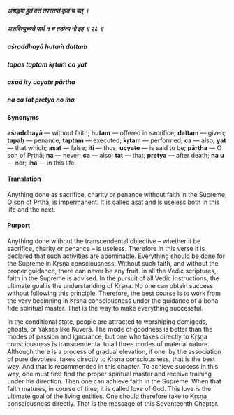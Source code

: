 ##### अश्रद्धया हुतं दत्तं तपस्तप्तं कृतं च यत् ।
##### असदित्युच्यते पार्थ न च तत्प्रेत्य नो इह ॥ २८ ॥

##### aśraddhayā hutaṁ dattaṁ
##### tapas taptaṁ kṛtaṁ ca yat
##### asad ity ucyate pārtha
##### na ca tat pretya no iha

#### Synonyms

**aśraddhayā** — without faith; **hutam** — offered in sacrifice; **dattam** — given; **tapaḥ** — penance; **taptam** — executed; **kṛtam** — performed; **ca** — also; **yat** — that which; **asat** — false; **iti** — thus; **ucyate** — is said to be; **pārtha** — O son of Pṛthā; **na** — never; **ca** — also; **tat** — that; **pretya** — after death; **na** **u** — nor; **iha** — in this life.

#### Translation

Anything done as sacrifice, charity or penance without faith in the Supreme, O son of Pṛthā, is impermanent. It is called asat and is useless both in this life and the next.

#### Purport

Anything done without the transcendental objective – whether it be sacrifice, charity or penance – is useless. Therefore in this verse it is declared that such activities are abominable. Everything should be done for the Supreme in Kṛṣṇa consciousness. Without such faith, and without the proper guidance, there can never be any fruit. In all the Vedic scriptures, faith in the Supreme is advised. In the pursuit of all Vedic instructions, the ultimate goal is the understanding of Kṛṣṇa. No one can obtain success without following this principle. Therefore, the best course is to work from the very beginning in Kṛṣṇa consciousness under the guidance of a bona fide spiritual master. That is the way to make everything successful.

In the conditional state, people are attracted to worshiping demigods, ghosts, or Yakṣas like Kuvera. The mode of goodness is better than the modes of passion and ignorance, but one who takes directly to Kṛṣṇa consciousness is transcendental to all three modes of material nature. Although there is a process of gradual elevation, if one, by the association of pure devotees, takes directly to Kṛṣṇa consciousness, that is the best way. And that is recommended in this chapter. To achieve success in this way, one must first find the proper spiritual master and receive training under his direction. Then one can achieve faith in the Supreme. When that faith matures, in course of time, it is called love of God. This love is the ultimate goal of the living entities. One should therefore take to Kṛṣṇa consciousness directly. That is the message of this Seventeenth Chapter.